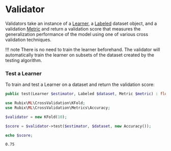 # Validator
Validators take an instance of a [Learner](../learner.md), a [Labeled](../datasets/labeled.md) dataset object, and a validation [Metric](metrics/api.md) and return a validation score that measures the generalization performance of the model using one of various cross validation techniques.

!!! note
    There is no need to train the learner beforehand. The validator will automatically train the learner on subsets of the dataset created by the testing algorithm.

### Test a Learner
To train and test a Learner on a dataset and return the validation score:
```php
public test(Learner $estimator, Labeled $dataset, Metric $metric) : float
```

```php
use Rubix\ML\CrossValidation\KFold;
use Rubix\ML\CrossValidation\Metrics\Accuracy;

$validator = new KFold(10);

$score = $validator->test($estimator, $dataset, new Accuracy());

echo $score;
```

```
0.75
```